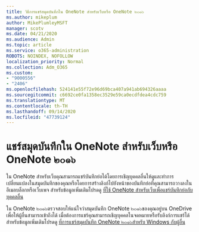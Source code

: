 ```yaml
---
title: วิธีการแชร์สมุดบันทึกใน OneNote สำหรับเว็บหรือ OneNote ๒๐๑๖
ms.author: mikeplum
author: MikePlumleyMSFT
manager: scotv
ms.date: 04/21/2020
ms.audience: Admin
ms.topic: article
ms.service: o365-administration
ROBOTS: NOINDEX, NOFOLLOW
localization_priority: Normal
ms.collection: Adm_O365
ms.custom:
- "9000556"
- "2406"
ms.openlocfilehash: 524141e55f72e96d69bca407a941ab694326aaaa
ms.sourcegitcommit: c6692ce0fa1358ec3529e59ca0ecdfdea4cdc759
ms.translationtype: MT
ms.contentlocale: th-TH
ms.lasthandoff: 09/14/2020
ms.locfileid: "47739124"
---
```

# <a name="share-notebooks-in-onenote-for-the-web-or-onenote-2016"></a>แชร์สมุดบันทึกใน OneNote สำหรับเว็บหรือ OneNote ๒๐๑๖

ใน OneNote สำหรับเว็บคุณสามารถแชร์บันทึกย่อได้โดยการเชิญบุคคลอื่นให้ดูและทำการเปลี่ยนแปลงในสมุดบันทึกของคุณหรือโดยการสร้างลิงก์ไปยังหน้าของบันทึกย่อที่คุณสามารถวางลงในอีเมลบล็อกหรือเว็บเพจ สำหรับข้อมูลเพิ่มเติมโปรดดู [ที่ใช้ OneNote สำหรับเว็บเพื่อแชร์บันทึกย่อกับบุคคลอื่น](https://support.office.com/article/D3481FBE-E06C-4883-B7E9-B2EE9F38AED3)

ใน OneNote ๒๐๑๖ตรวจสอบให้แน่ใจว่าสมุดบันทึก OneNote ๒๐๑๖ของคุณอยู่บน OneDrive เพื่อให้ผู้อื่นสามารถเข้าถึงได้ เมื่อต้องการแชร์คุณสามารถเชิญบุคคลในจดหมายหรือรับลิงก์การแชร์ได้ สำหรับข้อมูลเพิ่มเติมโปรดดู [ที่การแชร์สมุดบันทึก OneNote ๒๐๑๖สำหรับ Windows กับผู้อื่น](https://support.office.com/article/d14b6033-7a95-4536-9216-bb0a5e0f8285)